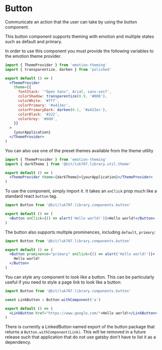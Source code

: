 # Button

Communicate an action that the user can take by using the button component.

This button component supports theming with emotion and multiple states such as default and primary.

In order to use this component you must provide the following variables to the emotion theme provider.

```jsx
import { ThemeProvider } from 'emotion-theming'
import { transparentize, darken } from 'polished'

export default () => (
  <ThemeProvider
    theme={{
      fontStack: '"Open Sans", Arial, sans-seif',
      colorShadow: transparentize(0.9, '#000'),
      colorWhite: '#fff',
      colorPrimary: '#a413ec',
      colorPrimaryDark: darken(0.1, '#a413ec'),
      colorBlack: '#222',
      colorGrey: '#ddd',
    }}
  >
    {yourApplication}
  </ThemeProvider>
)
```

You can also use one of the preset themes available from the theme utility

```jsx
import { ThemeProvider } from 'emotion-theming'
import { darkTheme } from '@bit/luk707.library.util.theme'

export default () => (
  <ThemeProvider theme={darkTheme}>{yourApplication}</ThemeProvider>
)
```

To use the component, simply import it. It takes an `onClick` prop much like a standard react `button` tag.

```jsx
import Button from '@bit/luk707.library.components.button'

export default () => (
  <Button onClick={() => alert('Hello world!')}>Hello world!</Button>
)
```

The button also supports multiple prominences, including `default`, `primary`:

```jsx
import Button from '@bit/luk707.library.components.button'

export default () => (
  <Button prominence="primary" onClick={() => alert('Hello world!')}>
    Hello world!
  </Button>
)
```

You can style any component to look like a button. This can be particularly useful if you need to style a page link to look like a button:

```jsx
import Button from '@bit/luk707.library.components.button'

const LinkButton = Button.withComponent('a')

export default () => (
  <LinkButton href="https://www.google.com/">Hello world!</LinkButton>
)
```

There is currently a LinkedButton named export of the button package that returns a `Button.withComponent(Link)`. This will be removed in a future release such that application that do not use gatsby don't have to list it as a dependency.
